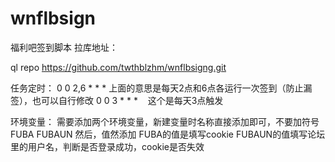 # wnflbsign
福利吧签到脚本
拉库地址：

ql repo https://github.com/twthblzhm/wnflbsigng.git


任务定时：
0 0 2,6 * * *
上面的意思是每天2点和6点各运行一次签到（防止漏签），也可以自行修改
0 0 3 * * *   
这个是每天3点触发

环境变量：
需要添加两个环境变量，新建变量时名称直接添加即可，不要加符号
FUBA
FUBAUN
然后，值然添加
FUBA的值是填写cookie
FUBAUN的值填写论坛里的用户名，判断是否登录成功，cookie是否失效
